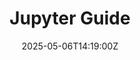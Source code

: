 ---
title: Jupyter Guide
linkTitle: Jupyter Guide
date: '2025-05-06T14:19:00Z'
weight: 1
description: Guidance on setting up JupyterLab includes installation instructions,
  connecting to Snowflake, utilizing GitLab for model experiments, and features like
  pre-installed data science libraries and Docker support. Templates and extensions
  enhance functionality for data science tasks.
draft: false
ref: jupyter-guide
---